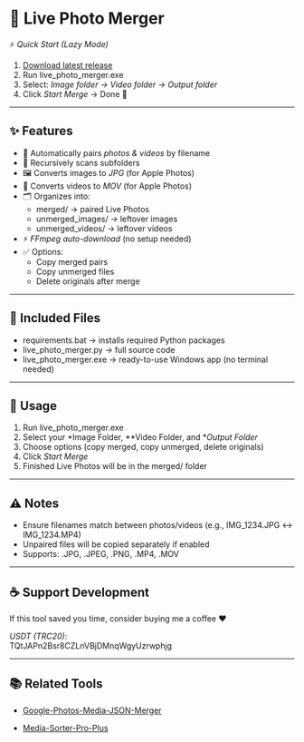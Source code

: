 # 📸 Live Photo Merger

⚡ *Quick Start (Lazy Mode)*  
1. [Download latest release](../../releases)  
2. Run live_photo_merger.exe  
3. Select: *Image folder → Video folder → Output folder*  
4. Click *Start Merge* → Done 🎉  

---

## ✨ Features
- 🔄 Automatically pairs *photos & videos* by filename  
- 📂 Recursively scans subfolders  
- 🖼 Converts images to *JPG* (for Apple Photos)  
- 🎥 Converts videos to *MOV* (for Apple Photos)  
- 🗂 Organizes into:  
  - merged/ → paired Live Photos  
  - unmerged_images/ → leftover images  
  - unmerged_videos/ → leftover videos  
- ⚡ *FFmpeg auto-download* (no setup needed)  
- ✅ Options:  
  - Copy merged pairs  
  - Copy unmerged files  
  - Delete originals after merge  

---

## 📂 Included Files
- requirements.bat → installs required Python packages  
- live_photo_merger.py → full source code  
- live_photo_merger.exe → ready-to-use Windows app (no terminal needed)  

---

## 🚀 Usage
1. Run live_photo_merger.exe  
2. Select your *Image Folder, **Video Folder, and **Output Folder*  
3. Choose options (copy merged, copy unmerged, delete originals)  
4. Click *Start Merge*  
5. Finished Live Photos will be in the merged/ folder  

---

## ⚠ Notes
- Ensure filenames match between photos/videos (e.g., IMG_1234.JPG ↔ IMG_1234.MP4)  
- Unpaired files will be copied separately if enabled  
- Supports: .JPG, .JPEG, .PNG, .MP4, .MOV  

---

## ☕ Support Development
If this tool saved you time, consider buying me a coffee ❤  

*USDT (TRC20)*:  
TQtJAPn2Bsr8CZLnVBjDMnqWgyUzrwphjg

---

## 📚 Related Tools
- [Google-Photos-Media-JSON-Merger](https://github.com/0XJOEX0/Google-Photos-Media-JSON-Merger)  

- [Media-Sorter-Pro-Plus](https://github.com/0XJOEX0/media-sorter-pro-plus)
